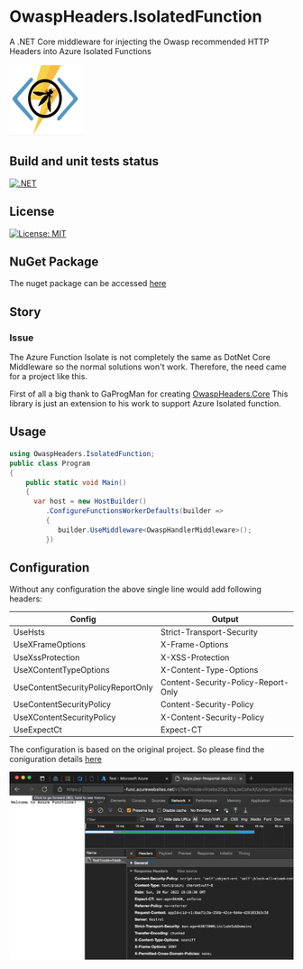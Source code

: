 # OwaspHeaders.IsolatedFunction
A .NET Core middleware for injecting the Owasp recommended HTTP Headers into Azure Isolated Functions

![](images/OwaspAzureFuncIcon.png)

## Build and unit tests status
[![.NET](https://github.com/mkokabi/OwaspHeaders.IsolatedFunction/actions/workflows/tests.yml/badge.svg)](https://github.com/mkokabi/OwaspHeaders.IsolatedFunction/actions/workflows/tests.yml)

## License
[![License: MIT](https://img.shields.io/badge/License-MIT-yellow.svg)](https://opensource.org/licenses/MIT)

## NuGet Package
The nuget package can be accessed [here](https://www.nuget.org/packages/OwaspHeaders.IsolatedFunction/1.1.0)

## Story
### Issue
The Azure Function Isolate is not completely the same as DotNet Core Middleware so the normal solutions won't work.
Therefore, the need came for a project like this.


First of all a big thank to GaProgMan for creating [OwaspHeaders.Core](https://github.com/GaProgMan/OwaspHeaders.Core)
This library is just an extension to his work to support Azure Isolated 
function.

## Usage
```c#
using OwaspHeaders.IsolatedFunction;
public class Program
{
    public static void Main()
    {
      var host = new HostBuilder()
         .ConfigureFunctionsWorkerDefaults(builder =>
         {
            builder.UseMiddleware<OwaspHandlerMiddleware>();
         })
```

## Configuration
Without any configuration the above single line would add following headers:

| Config                              | Output                               |
|-------------------------------------|--------------------------------------|
| UseHsts                             | Strict-Transport-Security            |
| UseXFrameOptions                    | X-Frame-Options                      |
| UseXssProtection                    | X-XSS-Protection                     |
| UseXContentTypeOptions              | X-Content-Type-Options               |
| UseContentSecurityPolicyReportOnly  | Content-Security-Policy-Report-Only  |
| UseContentSecurityPolicy            | Content-Security-Policy              |
| UseXContentSecurityPolicy           | X-Content-Security-Policy            |
| UseExpectCt                         | Expect-CT                            |


The configuration is based on the original project. 
So please find the coniguration details [here](https://github.com/GaProgMan/OwaspHeaders.Core/blob/master/README.md#configuration)

![](images/Screenshot.png)